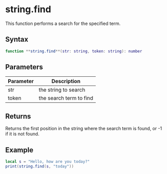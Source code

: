 # string.find #
This function performs a search for the specified term.

## Syntax ##
```lua
function **string.find**(str: string, token: string): number
```

## Parameters ##
| Parameter | Description |
| --- | --- |
| str | the string to search |
| token | the search term to find |

## Returns ##
Returns the first position in the string where the search term is found, or -1 if it is not found.

## Example ##
```lua
local s = "Hello, how are you today?"
print(string.find(s, "today"))
```